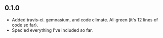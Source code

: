 ## 0.1.0
* Added travis-ci. gemnasium, and code climate.  All green (it's 12 lines of code so far).
* Spec'ed everything I've included so far.
